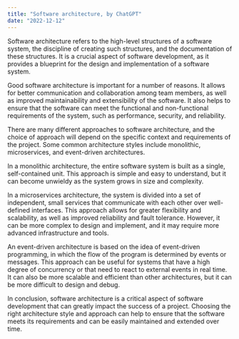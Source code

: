 ```yaml
---
title: "Software architecture, by ChatGPT"
date: "2022-12-12"
---
```


Software architecture refers to the high-level structures of a software system, the discipline of creating such structures, and the documentation of these structures. It is a crucial aspect of software development, as it provides a blueprint for the design and implementation of a software system.

Good software architecture is important for a number of reasons. It allows for better communication and collaboration among team members, as well as improved maintainability and extensibility of the software. It also helps to ensure that the software can meet the functional and non-functional requirements of the system, such as performance, security, and reliability.

There are many different approaches to software architecture, and the choice of approach will depend on the specific context and requirements of the project. Some common architecture styles include monolithic, microservices, and event-driven architectures.

In a monolithic architecture, the entire software system is built as a single, self-contained unit. This approach is simple and easy to understand, but it can become unwieldy as the system grows in size and complexity.

In a microservices architecture, the system is divided into a set of independent, small services that communicate with each other over well-defined interfaces. This approach allows for greater flexibility and scalability, as well as improved reliability and fault tolerance. However, it can be more complex to design and implement, and it may require more advanced infrastructure and tools.

An event-driven architecture is based on the idea of event-driven programming, in which the flow of the program is determined by events or messages. This approach can be useful for systems that have a high degree of concurrency or that need to react to external events in real time. It can also be more scalable and efficient than other architectures, but it can be more difficult to design and debug.

In conclusion, software architecture is a critical aspect of software development that can greatly impact the success of a project. Choosing the right architecture style and approach can help to ensure that the software meets its requirements and can be easily maintained and extended over time.
